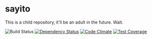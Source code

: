 # sayito

This is a child repository, it'll be an adult in the future. Wait.

![Build Status](https://travis-ci.org/Sornii/sayito.svg?branch=master)
[![Dependency Status](https://www.versioneye.com/user/projects/599cd0e86725bd13931075a8/badge.svg)](https://www.versioneye.com/user/projects/599cd0e86725bd13931075a8)
[![Code Climate](https://codeclimate.com/github/Sornii/sayito/badges/gpa.svg)](https://codeclimate.com/github/Sornii/sayito)
[![Test Coverage](https://codeclimate.com/github/Sornii/sayito/badges/coverage.svg)](https://codeclimate.com/github/Sornii/sayito)
